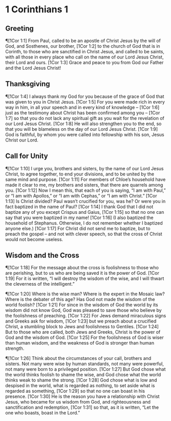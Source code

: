 # 1 Corinthians 1

## Greeting
¶[1Cor 1:1] From Paul, called to be an apostle of Christ Jesus by the will of God, and Sosthenes, our brother,
[1Cor 1:2] to the church of God that is in Corinth, to those who are sanctified in Christ Jesus, and called to be saints, with all those in every place who call on the name of our Lord Jesus Christ, their Lord and ours.
[1Cor 1:3] Grace and peace to you from God our Father and the Lord Jesus Christ!

## Thanksgiving
¶[1Cor 1:4] I always thank my God for you because of the grace of God that was given to you in Christ Jesus.
[1Cor 1:5] For you were made rich in every way in him, in all your speech and in every kind of knowledge –
[1Cor 1:6] just as the testimony about Christ has been confirmed among you –
[1Cor 1:7] so that you do not lack any spiritual gift as you wait for the revelation of our Lord Jesus Christ.
[1Cor 1:8] He will also strengthen you to the end, so that you will be blameless on the day of our Lord Jesus Christ.
[1Cor 1:9] God is faithful, by whom you were called into fellowship with his son, Jesus Christ our Lord.

## Call for Unity
¶[1Cor 1:10] I urge you, brothers and sisters, by the name of our Lord Jesus Christ, to agree together, to end your divisions, and to be united by the same mind and purpose.
[1Cor 1:11] For members of Chloe’s household have made it clear to me, my brothers and sisters, that there are quarrels among you.
[1Cor 1:12] Now I mean this, that each of you is saying, “I am with Paul,” or “I am with Apollos,” or “I am with Cephas,” or “I am with Christ.”
[1Cor 1:13] Is Christ divided? Paul wasn’t crucified for you, was he? Or were you in fact baptized in the name of Paul?
[1Cor 1:14] I thank God that I did not baptize any of you except Crispus and Gaius,
[1Cor 1:15] so that no one can say that you were baptized in my name!
[1Cor 1:16] (I also baptized the household of Stephanus. Otherwise, I do not remember whether I baptized anyone else.)
[1Cor 1:17] For Christ did not send me to baptize, but to preach the gospel – and not with clever speech, so that the cross of Christ would not become useless.

## Wisdom and the Cross
¶[1Cor 1:18] For the message about the cross is foolishness to those who are perishing, but to us who are being saved it is the power of God.
[1Cor 1:19] For it is written, “I will destroy the wisdom of the wise, and I will thwart the cleverness of the intelligent.”

¶[1Cor 1:20] Where is the wise man? Where is the expert in the Mosaic law? Where is the debater of this age? Has God not made the wisdom of the world foolish?
[1Cor 1:21] For since in the wisdom of God the world by its wisdom did not know God, God was pleased to save those who believe by the foolishness of preaching.
[1Cor 1:22] For Jews demand miraculous signs and Greeks ask for wisdom,
[1Cor 1:23] but we preach about a crucified Christ, a stumbling block to Jews and foolishness to Gentiles.
[1Cor 1:24] But to those who are called, both Jews and Greeks, Christ is the power of God and the wisdom of God.
[1Cor 1:25] For the foolishness of God is wiser than human wisdom, and the weakness of God is stronger than human strength.

¶[1Cor 1:26] Think about the circumstances of your call, brothers and sisters. Not many were wise by human standards, not many were powerful, not many were born to a privileged position.
[1Cor 1:27] But God chose what the world thinks foolish to shame the wise, and God chose what the world thinks weak to shame the strong.
[1Cor 1:28] God chose what is low and despised in the world, what is regarded as nothing, to set aside what is regarded as something,
[1Cor 1:29] so that no one can boast in his presence.
[1Cor 1:30] He is the reason you have a relationship with Christ Jesus, who became for us wisdom from God, and righteousness and sanctification and redemption,
[1Cor 1:31] so that, as it is written, “Let the one who boasts, boast in the Lord.”
